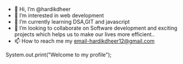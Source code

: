 - 👋 Hi, I’m @hardikdheer
- 👀 I’m interested in web development
- 🌱 I’m currently learning DSA,GIT and javascript
- 💞️ I’m looking to collaborate on Software development and exciting projects which helps us to make our lives more efficient..
- 📫 How to reach me my email-hardikdheer12@gmail.com

<!---
hardikdheer/hardikdheer is a ✨ special ✨ repository because its `README.md` (this file) appears on your GitHub profile.
You can click the Preview link to take a look at your changes.
--->
System.out.print("Welcome to my profile");

